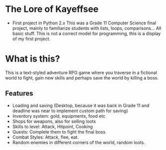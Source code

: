 # The Lore of Kayeffsee
* First project in Python 2.x
This was a Grade 11 Computer Science final project, mainly to familiarize students with lists, loops, comparisons... All basic stuff.
This is not a correct model for programming, this is a display of my first project.
# What is this?
This is a text-styled adventure RPG game where you traverse in a fictional world to fight, gain new skills and perhaps save the world by killing a boss.

## Features
* Loading and saving (Desktop, because it was back in Grade 11 and deadline was near to implement custom path for saving)
* Inventory system: gold, equipments, food etc
* Shops for weapons, also for selling loots
* Skills to level: Attack, Hitpoint, Cooking
* Quests: Complete them to fight the final boss
* Combat Styles: Attack, flee, eat.
* Random enemies in different corners of the world, random loots.

